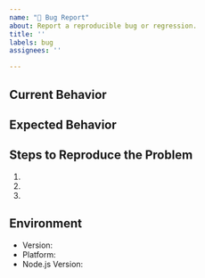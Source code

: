 ```yaml
---
name: "🐛 Bug Report"
about: Report a reproducible bug or regression.
title: ''
labels: bug
assignees: ''

---
```


## Current Behavior

<!-- Describe how the issue manifests. -->

## Expected Behavior

<!-- Describe what the desired behavior would be. -->

## Steps to Reproduce the Problem

1.
2.
3.

## Environment

- Version: <!-- Version set in package.json -->
- Platform: <!-- Win/Mac/Linux -->
- Node.js Version: <!-- Output of running `node -v` -->
